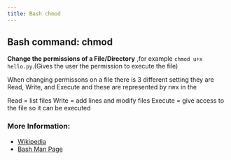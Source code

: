 ```yaml
---
title: Bash chmod
---
```


## Bash command: chmod

**Change the permissions of a File/Directory** ,for example `chmod u+x hello.py`.(Gives the user the permission to execute the file)

When changing permissons on a file there is 3 different setting they are Read, Write, and Execute and these are represented by rwx in the 

Read = list files
Write = add lines and modify files
Execute = give access to the file so it can be executed

### More Information:
* [Wikipedia](https://en.wikipedia.org/wiki/Chmod)
* [Bash Man Page](https://ss64.com/bash/chmod.html)
